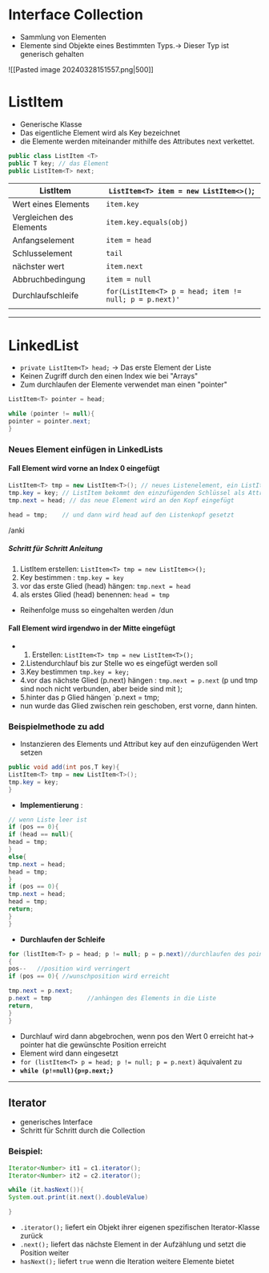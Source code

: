 # Interface Collection
- Sammlung von Elementen
- Elemente sind Objekte eines Bestimmten Typs.-> Dieser Typ ist generisch gehalten 

![[Pasted image 20240328151557.png|500]]
# ListItem 
- Generische Klasse
- Das eigentliche Element wird als Key bezeichnet
- die Elemente werden miteinander mithilfe des Attributes next verkettet.
```java 
public class ListItem <T>
public T key; // das Element
public ListItem<T> next; 
```



| ListItem                 | `ListItem<T> item = new ListItem<>()`;                 |
| ------------------------ | ------------------------------------------------------ |
| Wert eines Elements      | `item.key`                                             |
| Vergleichen des Elements | `item.key.equals(obj)`                                 |
| Anfangselement           | `item = head`                                          |
| Schlusselement           | `tail`                                                 |
| nächster wert            | `item.next`                                            |
| Abbruchbedingung         | `item = null`                                          |
| Durchlaufschleife        | `for(ListItem<T> p = head; item != null; p = p.next)'` |
|                          |                                                        |

---

# LinkedList
- `private ListItem<T> head;` -> Das erste Element der Liste
- Keinen Zugriff durch den einen Index wie bei "Arrays"
- Zum durchlaufen der Elemente verwendet man einen "pointer"
``` java
ListItem<T> pointer = head;

while (pointer != null){
pointer = pointer.next;
}
```

### Neues Element einfügen in LinkedLists

#### Fall Element wird vorne an Index 0 eingefügt

``` java
ListItem<T> tmp = new ListItem<T>(); // neues Listenelement, ein ListItem von T
tmp.key = key; // ListItem bekommt den einzufügenden Schlüssel als Attribut key
tmp.next = head; // das neue Element wird an den Kopf eingefügt

head = tmp;    // und dann wird head auf den Listenkopf gesetzt
```
/anki
##### Schritt für Schritt Anleitung
1. ListItem erstellen: `ListItem<T> tmp = new ListItem<>();` 
2. Key bestimmen : `tmp.key = key`
3. vor das erste Glied (head) hängen: `tmp.next = head`
4. als erstes Glied (head) benennen: `head = tmp`


- Reihenfolge muss so eingehalten werden
/dun
#### Fall Element wird irgendwo in der Mitte eingefügt
- 1. Erstellen: `ListItem<T> tmp = new ListItem<T>();`
- 2.Listendurchlauf bis zur Stelle wo es eingefügt werden soll
- 3.Key bestimmen `tmp.key = key;`
-  4.vor das nächste Glied (p.next) hängen : `tmp.next = p.next`
(p und tmp sind noch nicht verbunden, aber beide sind mit );
- 5.hinter das p Glied hängen `p.next = tmp;
- nun wurde das Glied zwischen rein geschoben, erst vorne, dann hinten.
### Beispielmethode zu add
- Instanzieren des Elements und Attribut key auf den einzufügenden Wert setzen
```java
public void add(int pos,T key){
ListItem<T> tmp = new ListItem<T>();
tmp.key = key;
}
```

- **Implementierung** :
```java
// wenn Liste leer ist
if (pos == 0){
if (head == null){
head = tmp;
}
else{
tmp.next = head;
head = tmp;
}
if (pos == 0){
tmp.next = head;
head = tmp;
return;
}
}
```
-  **Durchlaufen der Schleife**
```java 
for (listItem<T> p = head; p != null; p = p.next)//durchlaufen des pointers
{
pos--   //position wird verringert
if (pos == 0){ //wunschposition wird erreicht

tmp.next = p.next;
p.next = tmp          //anhängen des Elements in die Liste
return,
}
}
```
- Durchlauf wird dann abgebrochen, wenn pos den Wert 0 erreicht hat-> pointer hat die gewünschte Position erreicht
- Element wird dann eingesetzt
- `for (listItem<T> p = head; p != null; p = p.next)` äquivalent zu
- **`while (p!=null){p=p.next;}`**
---


## Iterator
- generisches Interface
- Schritt für Schritt durch die Collection

### Beispiel:

```java
Iterator<Number> it1 = c1.iterator();
Iterator<Number> it2 = c2.iterator();

while (it.hasNext()){
System.out.print(it.next().doubleValue)

}
```
- `.iterator();` liefert ein Objekt ihrer eigenen spezifischen Iterator-Klasse zurück
- `.next();` liefert das nächste Element in der Aufzählung und setzt die Position weiter
- `hasNext();`  liefert `true` wenn die Iteration weitere Elemente bietet